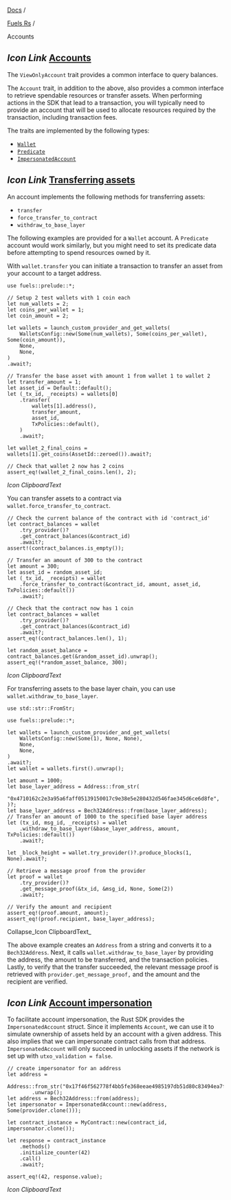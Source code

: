 [Docs](https://docs.fuel.network/) /

[Fuels Rs](https://docs.fuel.network/docs/fuels-rs/) /

Accounts

## _Icon Link_ [Accounts](https://docs.fuel.network/docs/fuels-rs/accounts/\#accounts)

The `ViewOnlyAccount` trait provides a common interface to query balances.

The `Account` trait, in addition to the above, also provides a common interface to retrieve spendable resources or transfer assets. When performing actions in the SDK that lead to a transaction, you will typically need to provide an account that will be used to allocate resources required by the transaction, including transaction fees.

The traits are implemented by the following types:

- [`Wallet`](https://docs.fuel.network/docs/fuels-rs/wallets/)
- [`Predicate`](https://docs.fuel.network/docs/fuels-rs/predicates/)
- [`ImpersonatedAccount`](https://docs.fuel.network/docs/fuels-rs/accounts/#account-impersonation)

## _Icon Link_ [Transferring assets](https://docs.fuel.network/docs/fuels-rs/accounts/\#transferring-assets)

An account implements the following methods for transferring assets:

- `transfer`
- `force_transfer_to_contract`
- `withdraw_to_base_layer`

The following examples are provided for a `Wallet` account. A `Predicate` account would work similarly, but you might need to set its predicate data before attempting to spend resources owned by it.

With `wallet.transfer` you can initiate a transaction to transfer an asset from your account to a target address.

```fuel_Box fuel_Box-idXKMmm-css
use fuels::prelude::*;

// Setup 2 test wallets with 1 coin each
let num_wallets = 2;
let coins_per_wallet = 1;
let coin_amount = 2;

let wallets = launch_custom_provider_and_get_wallets(
    WalletsConfig::new(Some(num_wallets), Some(coins_per_wallet), Some(coin_amount)),
    None,
    None,
)
.await?;

// Transfer the base asset with amount 1 from wallet 1 to wallet 2
let transfer_amount = 1;
let asset_id = Default::default();
let (_tx_id, _receipts) = wallets[0]
    .transfer(
        wallets[1].address(),
        transfer_amount,
        asset_id,
        TxPolicies::default(),
    )
    .await?;

let wallet_2_final_coins = wallets[1].get_coins(AssetId::zeroed()).await?;

// Check that wallet 2 now has 2 coins
assert_eq!(wallet_2_final_coins.len(), 2);

```

_Icon ClipboardText_

You can transfer assets to a contract via `wallet.force_transfer_to_contract`.

```fuel_Box fuel_Box-idXKMmm-css
// Check the current balance of the contract with id 'contract_id'
let contract_balances = wallet
    .try_provider()?
    .get_contract_balances(&contract_id)
    .await?;
assert!(contract_balances.is_empty());

// Transfer an amount of 300 to the contract
let amount = 300;
let asset_id = random_asset_id;
let (_tx_id, _receipts) = wallet
    .force_transfer_to_contract(&contract_id, amount, asset_id, TxPolicies::default())
    .await?;

// Check that the contract now has 1 coin
let contract_balances = wallet
    .try_provider()?
    .get_contract_balances(&contract_id)
    .await?;
assert_eq!(contract_balances.len(), 1);

let random_asset_balance = contract_balances.get(&random_asset_id).unwrap();
assert_eq!(*random_asset_balance, 300);
```

_Icon ClipboardText_

For transferring assets to the base layer chain, you can use `wallet.withdraw_to_base_layer`.

```fuel_Box fuel_Box-idXKMmm-css
use std::str::FromStr;

use fuels::prelude::*;

let wallets = launch_custom_provider_and_get_wallets(
    WalletsConfig::new(Some(1), None, None),
    None,
    None,
)
.await?;
let wallet = wallets.first().unwrap();

let amount = 1000;
let base_layer_address = Address::from_str(
    "0x4710162c2e3a95a6faff05139150017c9e38e5e280432d546fae345d6ce6d8fe",
)?;
let base_layer_address = Bech32Address::from(base_layer_address);
// Transfer an amount of 1000 to the specified base layer address
let (tx_id, msg_id, _receipts) = wallet
    .withdraw_to_base_layer(&base_layer_address, amount, TxPolicies::default())
    .await?;

let _block_height = wallet.try_provider()?.produce_blocks(1, None).await?;

// Retrieve a message proof from the provider
let proof = wallet
    .try_provider()?
    .get_message_proof(&tx_id, &msg_id, None, Some(2))
    .await?;

// Verify the amount and recipient
assert_eq!(proof.amount, amount);
assert_eq!(proof.recipient, base_layer_address);
```

Collapse_Icon ClipboardText_

The above example creates an `Address` from a string and converts it to a `Bech32Address`. Next, it calls `wallet.withdraw_to_base_layer` by providing the address, the amount to be transferred, and the transaction policies. Lastly, to verify that the transfer succeeded, the relevant message proof is retrieved with `provider.get_message_proof,` and the amount and the recipient are verified.

## _Icon Link_ [Account impersonation](https://docs.fuel.network/docs/fuels-rs/accounts/\#account-impersonation)

To facilitate account impersonation, the Rust SDK provides the `ImpersonatedAccount` struct. Since it implements `Account`, we can use it to simulate ownership of assets held by an account with a given address. This also implies that we can impersonate contract calls from that address. `ImpersonatedAccount` will only succeed in unlocking assets if the network is set up with `utxo_validation = false`.

```fuel_Box fuel_Box-idXKMmm-css
// create impersonator for an address
let address =
    Address::from_str("0x17f46f562778f4bb5fe368eeae4985197db51d80c83494ea7f84c530172dedd1")
        .unwrap();
let address = Bech32Address::from(address);
let impersonator = ImpersonatedAccount::new(address, Some(provider.clone()));

let contract_instance = MyContract::new(contract_id, impersonator.clone());

let response = contract_instance
    .methods()
    .initialize_counter(42)
    .call()
    .await?;

assert_eq!(42, response.value);
```

_Icon ClipboardText_